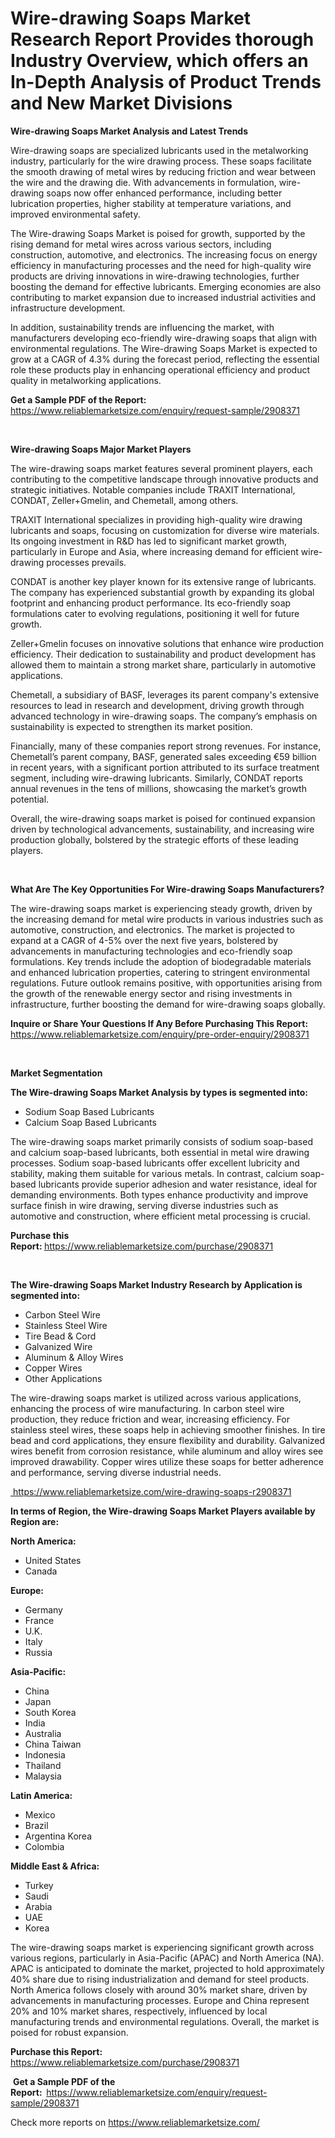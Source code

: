 <p><h1>Wire-drawing Soaps Market Research Report Provides thorough Industry Overview, which offers an In-Depth Analysis of Product Trends and New Market Divisions</h1></p><p><strong>Wire-drawing Soaps Market Analysis and Latest Trends</strong></p>
<p><p>Wire-drawing soaps are specialized lubricants used in the metalworking industry, particularly for the wire drawing process. These soaps facilitate the smooth drawing of metal wires by reducing friction and wear between the wire and the drawing die. With advancements in formulation, wire-drawing soaps now offer enhanced performance, including better lubrication properties, higher stability at temperature variations, and improved environmental safety.</p><p>The Wire-drawing Soaps Market is poised for growth, supported by the rising demand for metal wires across various sectors, including construction, automotive, and electronics. The increasing focus on energy efficiency in manufacturing processes and the need for high-quality wire products are driving innovations in wire-drawing technologies, further boosting the demand for effective lubricants. Emerging economies are also contributing to market expansion due to increased industrial activities and infrastructure development.</p><p>In addition, sustainability trends are influencing the market, with manufacturers developing eco-friendly wire-drawing soaps that align with environmental regulations. The Wire-drawing Soaps Market is expected to grow at a CAGR of 4.3% during the forecast period, reflecting the essential role these products play in enhancing operational efficiency and product quality in metalworking applications.</p></p>
<p><strong>Get a Sample PDF of the Report:&nbsp;</strong> <a href="https://www.reliablemarketsize.com/enquiry/request-sample/2908371?utm_campaign=2744&utm_medium=2&utm_source=Github&utm_content=ia&utm_term=12032025&utm_id=wire-drawing-soaps">https://www.reliablemarketsize.com/enquiry/request-sample/2908371</a></p>
<p>&nbsp;</p>
<p><strong>Wire-drawing Soaps Major Market Players</strong></p>
<p><p>The wire-drawing soaps market features several prominent players, each contributing to the competitive landscape through innovative products and strategic initiatives. Notable companies include TRAXIT International, CONDAT, Zeller+Gmelin, and Chemetall, among others.</p><p>TRAXIT International specializes in providing high-quality wire drawing lubricants and soaps, focusing on customization for diverse wire materials. Its ongoing investment in R&D has led to significant market growth, particularly in Europe and Asia, where increasing demand for efficient wire-drawing processes prevails.</p><p>CONDAT is another key player known for its extensive range of lubricants. The company has experienced substantial growth by expanding its global footprint and enhancing product performance. Its eco-friendly soap formulations cater to evolving regulations, positioning it well for future growth.</p><p>Zeller+Gmelin focuses on innovative solutions that enhance wire production efficiency. Their dedication to sustainability and product development has allowed them to maintain a strong market share, particularly in automotive applications.</p><p>Chemetall, a subsidiary of BASF, leverages its parent company's extensive resources to lead in research and development, driving growth through advanced technology in wire-drawing soaps. The company’s emphasis on sustainability is expected to strengthen its market position.</p><p>Financially, many of these companies report strong revenues. For instance, Chemetall’s parent company, BASF, generated sales exceeding €59 billion in recent years, with a significant portion attributed to its surface treatment segment, including wire-drawing lubricants. Similarly, CONDAT reports annual revenues in the tens of millions, showcasing the market’s growth potential.</p><p>Overall, the wire-drawing soaps market is poised for continued expansion driven by technological advancements, sustainability, and increasing wire production globally, bolstered by the strategic efforts of these leading players.</p></p>
<p>&nbsp;</p>
<p><strong>What Are The Key Opportunities For Wire-drawing Soaps Manufacturers?</strong></p>
<p><p>The wire-drawing soaps market is experiencing steady growth, driven by the increasing demand for metal wire products in various industries such as automotive, construction, and electronics. The market is projected to expand at a CAGR of 4-5% over the next five years, bolstered by advancements in manufacturing technologies and eco-friendly soap formulations. Key trends include the adoption of biodegradable materials and enhanced lubrication properties, catering to stringent environmental regulations. Future outlook remains positive, with opportunities arising from the growth of the renewable energy sector and rising investments in infrastructure, further boosting the demand for wire-drawing soaps globally.</p></p>
<p><strong>Inquire or Share Your Questions If Any Before Purchasing This Report:</strong> <a href="https://www.reliablemarketsize.com/enquiry/pre-order-enquiry/2908371?utm_campaign=2744&utm_medium=2&utm_source=Github&utm_content=ia&utm_term=12032025&utm_id=wire-drawing-soaps">https://www.reliablemarketsize.com/enquiry/pre-order-enquiry/2908371</a></p>
<p>&nbsp;</p>
<p><strong>Market Segmentation</strong></p>
<p><strong>The Wire-drawing Soaps Market Analysis by types is segmented into:</strong></p>
<p><ul><li>Sodium Soap Based Lubricants</li><li>Calcium Soap Based Lubricants</li></ul></p>
<p><p>The wire-drawing soaps market primarily consists of sodium soap-based and calcium soap-based lubricants, both essential in metal wire drawing processes. Sodium soap-based lubricants offer excellent lubricity and stability, making them suitable for various metals. In contrast, calcium soap-based lubricants provide superior adhesion and water resistance, ideal for demanding environments. Both types enhance productivity and improve surface finish in wire drawing, serving diverse industries such as automotive and construction, where efficient metal processing is crucial.</p></p>
<p><strong>Purchase this Report:&nbsp;</strong><a href="https://www.reliablemarketsize.com/purchase/2908371?utm_campaign=2744&utm_medium=2&utm_source=Github&utm_content=ia&utm_term=12032025&utm_id=wire-drawing-soaps">https://www.reliablemarketsize.com/purchase/2908371</a></p>
<p>&nbsp;</p>
<p><strong>The Wire-drawing Soaps Market Industry Research by Application is segmented into:</strong></p>
<p><ul><li>Carbon Steel Wire</li><li>Stainless Steel Wire</li><li>Tire Bead & Cord</li><li>Galvanized Wire</li><li>Aluminum & Alloy Wires</li><li>Copper Wires</li><li>Other Applications</li></ul></p>
<p><p>The wire-drawing soaps market is utilized across various applications, enhancing the process of wire manufacturing. In carbon steel wire production, they reduce friction and wear, increasing efficiency. For stainless steel wires, these soaps help in achieving smoother finishes. In tire bead and cord applications, they ensure flexibility and durability. Galvanized wires benefit from corrosion resistance, while aluminum and alloy wires see improved drawability. Copper wires utilize these soaps for better adherence and performance, serving diverse industrial needs.</p></p>
<p><a href="https://www.reliablemarketsize.com/wire-drawing-soaps-r2908371?utm_campaign=2744&utm_medium=2&utm_source=Github&utm_content=ia&utm_term=12032025&utm_id=wire-drawing-soaps">&nbsp;https://www.reliablemarketsize.com/wire-drawing-soaps-r2908371</a></p>
<p><strong>In terms of Region, the Wire-drawing Soaps Market Players available by Region are:</strong></p>
<p>
    <p> <strong> North America: </strong>
        <ul>
            <li>United States</li>
            <li>Canada</li>
        </ul>
        </p> 
    <p> <strong> Europe: </strong>
        <ul>
            <li>Germany</li>
            <li>France</li>
            <li>U.K.</li>
            <li>Italy</li>
            <li>Russia</li>
        </ul>
        </p> 
    <p> <strong> Asia-Pacific: </strong>
        <ul>
            <li>China</li>
            <li>Japan</li>
            <li>South Korea</li>
            <li>India</li>
            <li>Australia</li>
            <li>China Taiwan</li>
            <li>Indonesia</li>
            <li>Thailand</li>
            <li>Malaysia</li>
        </ul>
        </p> 
    <p> <strong> Latin America: </strong>
        <ul>
            <li>Mexico</li>
            <li>Brazil</li>
            <li>Argentina Korea</li>
            <li>Colombia</li>
        </ul>
        </p> 
    <p> <strong> Middle East & Africa: </strong>
        <ul>
            <li>Turkey</li>
            <li>Saudi</li>
            <li>Arabia</li>
            <li>UAE</li>
            <li>Korea</li>
        </ul>
    </p>
    </p>
<p><p>The wire-drawing soaps market is experiencing significant growth across various regions, particularly in Asia-Pacific (APAC) and North America (NA). APAC is anticipated to dominate the market, projected to hold approximately 40% share due to rising industrialization and demand for steel products. North America follows closely with around 30% market share, driven by advancements in manufacturing processes. Europe and China represent 20% and 10% market shares, respectively, influenced by local manufacturing trends and environmental regulations. Overall, the market is poised for robust expansion.</p></p>
<p><strong>Purchase this Report: </strong><a href="https://www.reliablemarketsize.com/purchase/2908371?utm_campaign=2744&utm_medium=2&utm_source=Github&utm_content=ia&utm_term=12032025&utm_id=wire-drawing-soaps">https://www.reliablemarketsize.com/purchase/2908371</a></p>
<p>&nbsp;<strong>Get a Sample PDF of the Report:&nbsp;&nbsp;</strong><a href="https://www.reliablemarketsize.com/enquiry/request-sample/2908371?utm_campaign=2744&utm_medium=2&utm_source=Github&utm_content=ia&utm_term=12032025&utm_id=wire-drawing-soaps">https://www.reliablemarketsize.com/enquiry/request-sample/2908371</a></p>
<p><strong></strong></p>
<p>Check more reports on <a href="https://www.reliablemarketsize.com/?utm_campaign=2744&utm_medium=2&utm_source=Github&utm_content=ia&utm_term=12032025&utm_id=wire-drawing-soaps">https://www.reliablemarketsize.com/</a></p>